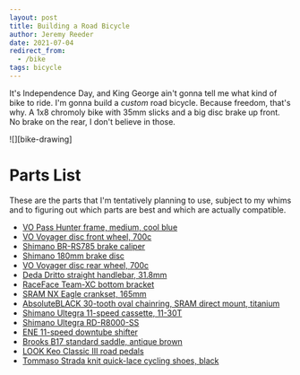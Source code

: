 ```yaml
---
layout: post
title: Building a Road Bicycle
author: Jeremy Reeder
date: 2021-07-04
redirect_from:
  - /bike
tags: bicycle
---
```


It's Independence Day, and King George ain't gonna tell me what kind of bike to
ride. I'm gonna build a _custom_ road bicycle. Because freedom, that's why. A
1x8 chromoly bike with 35mm slicks and a big disc brake up front. No brake on
the rear, I don't believe in those.

<div class="gallery" markdown=1>
![][bike-drawing]
</div>

# Parts List

These are the parts that I'm tentatively planning to use, subject to my whims
and to figuring out which parts are best and which are actually compatible.

- [VO Pass Hunter frame, medium, cool blue][frame]
- [VO Voyager disc front wheel, 700c][front-wheel]
- [Shimano BR-RS785 brake caliper][caliper]
- [Shimano 180mm brake disc][disc]
- [VO Voyager disc rear wheel, 700c][rear-wheel]
- [Deda Dritto straight handlebar, 31.8mm][handlebar]
- [RaceFace Team-XC bottom bracket][bracket]
- [SRAM NX Eagle crankset, 165mm][cranks]
- [AbsoluteBLACK 30-tooth oval chainring, SRAM direct mount, titanium][chainring]
- [Shimano Ultegra 11-speed cassette, 11-30T][cassette]
- [Shimano Ultegra RD-R8000-SS][derailleur]
- [ENE 11-speed downtube shifter][shifter]
- [Brooks B17 standard saddle, antique brown][saddle]
- [LOOK Keo Classic III road pedals][pedals]
- [Tommaso Strada knit quick-lace cycling shoes, black][shoes]

[bike-drawing]: https://img09.deviantart.net/aa16/i/2010/106/7/4/incomplete_bicycle_drawing_by_07oogenesis.jpg

[bracket]:    https://www.amazon.com/dp/B00QGGLONY
[caliper]:    https://www.amazon.com/dp/B00KHWODCM
[cassette]:   https://www.modernbike.com/shimano-ultegra-r8000-11-speed-11-30t-cassette
[chainring]:  https://absoluteblack.cc/sram-oval-boost-direct-mount-traction-chainring/
[cranks]:     https://www.amazon.com/dp/B07DQPN2HF
[derailleur]: https://www.amazon.com/dp/B072MKT5NR
[disc]:       https://www.amazon.com/dp/B007Q4NW58
[frame]:      https://velo-orange.com/collections/pass-hunter/products/pass-hunter?variant=31812586766473
[front-wheel]:https://velo-orange.com/collections/wheels/products/voyager-disc-front-wheel?variant=16090221281329
[handlebar]:  https://www.retro-gression.com/products/deda-dritto-straight-handlebar?_pos=1&_sid=33c6c129b&_ss=r&variant=13613606699069
[pedals]:     https://www.amazon.com/dp/B071CXJH4F
[rear-wheel]: https://velo-orange.com/collections/wheels/products/voyager-disc-rear-wheel?variant=16090226229297
[saddle]:     https://www.retro-gression.com/collections/saddles/products/brooks-b17-standard-saddle?variant=8077947073
[shifter]:    https://velo-orange.com/collections/shifters/products/dia-compe-ene-11s-dt-shifters
[shoes]:      https://www.amazon.com/dp/B085K2KSBJ
